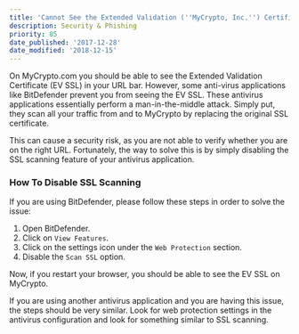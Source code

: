 ```yaml
---
title: 'Cannot See the Extended Validation (''MyCrypto, Inc.'') Certificate'
description: Security & Phishing
priority: 85
date_published: '2017-12-28'
date_modified: '2018-12-15'
---
```




On MyCrypto.com you should be able to see the Extended Validation Certificate (EV SSL) in your  URL bar. However, some anti-virus applications like BitDefender prevent you from seeing the EV SSL. These antivirus applications essentially perform a man-in-the-middle attack. Simply put, they scan all your traffic from and to MyCrypto by replacing the original SSL certificate.

This can cause a security risk, as you are not able to verify whether you are on the right URL. Fortunately, the way to solve this is by simply disabling the SSL scanning feature of your antivirus application.

### How To Disable SSL Scanning
If you are using BitDefender, please follow these steps in order to solve the issue:

1. Open BitDefender.
2. Click on `View Features`.
3. Click on the settings icon under the `Web Protection` section.
4. Disable the `Scan SSL` option.

Now, if you restart your browser, you should be able to see the EV SSL on MyCrypto.

If you are using another antivirus application and you are having this issue, the steps should be very similar. Look for web protection settings in the antivirus configuration and look for something similar to SSL scanning.
